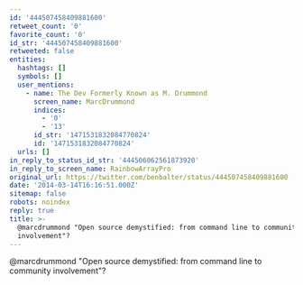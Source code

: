 ```yaml
---
id: '444507458409881600'
retweet_count: '0'
favorite_count: '0'
id_str: '444507458409881600'
retweeted: false
entities:
  hashtags: []
  symbols: []
  user_mentions:
    - name: The Dev Formerly Known as M. Drummond
      screen_name: MarcDrummond
      indices:
        - '0'
        - '13'
      id_str: '1471531832084770824'
      id: '1471531832084770824'
  urls: []
in_reply_to_status_id_str: '444506062561873920'
in_reply_to_screen_name: RainbowArrayPro
original_url: https://twitter.com/benbalter/status/444507458409881600
date: '2014-03-14T16:16:51.000Z'
sitemap: false
robots: noindex
reply: true
title: >-
  @marcdrummond "Open source demystified: from command line to community
  involvement"?
---
```


@marcdrummond "Open source demystified: from command line to community involvement"?
